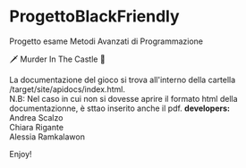 # ProgettoBlackFriendly
Progetto esame Metodi Avanzati di Programmazione

🗡 Murder In The Castle 🏰

La documentazione del gioco si trova all'interno della cartella /target/site/apidocs/index.html.<br>
N.B: Nel caso in cui non si dovesse aprire il formato html della documentazionne, è sttao inserito anche il pdf.
<b>developers:</b><br> 
Andrea Scalzo<br>
Chiara Rigante<br>
Alessia Ramkalawon<br>

Enjoy!
